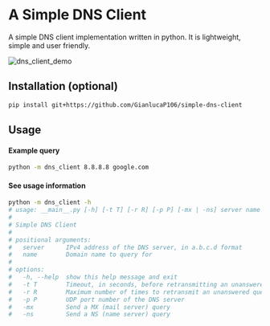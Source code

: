 # A Simple DNS Client

A simple DNS client implementation written in python. It is lightweight, simple and user friendly.

![dns_client_demo](https://github.com/user-attachments/assets/2671a970-8d85-4500-980e-10cec4234187)

## Installation (optional)

```bash
pip install git+https://github.com/GianlucaP106/simple-dns-client
```

## Usage

#### Example query

```bash
python -m dns_client 8.8.8.8 google.com
```

#### See usage information

```bash
python -m dns_client -h
# usage: __main__.py [-h] [-t T] [-r R] [-p P] [-mx | -ns] server name
#
# Simple DNS Client
#
# positional arguments:
#   server      IPv4 address of the DNS server, in a.b.c.d format
#   name        Domain name to query for
#
# options:
#   -h, --help  show this help message and exit
#   -t T        Timeout, in seconds, before retransmitting an unanswered query
#   -r R        Maximum number of times to retransmit an unanswered query before giving up
#   -p P        UDP port number of the DNS server
#   -mx         Send a MX (mail server) query
#   -ns         Send a NS (name server) query
```
